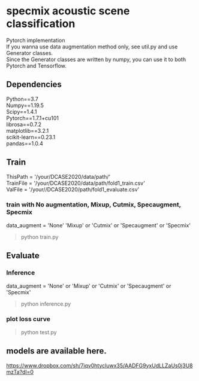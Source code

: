 # specmix acoustic scene classification
Pytorch implementation  
If you wanna use data augmentation method only, see util.py and use Generator classes.  
Since the Generator classes are written by numpy, you can use it to both Pytorch and Tensorflow.

## Dependencies
Python==3.7  
Numpy==1.19.5  
Scipy==1.4.1  
Pytorch==1.7.1+cu101   
librosa==0.7.2  
matplotlib==3.2.1  
scikit-learn==0.23.1  
pandas==1.0.4

## Train

ThisPath = '/your/DCASE2020/data/path/'  
TrainFile = '/your/DCASE2020/data/path/fold1_train.csv'  
ValFile = '/your//DCASE2020/path/fold1_evaluate.csv'  

### train with No augmentation, Mixup, Cutmix, Specaugment, Specmix
data_augment = 'None' 'Mixup' or 'Cutmix' or 'Specaugment' or 'Specmix'  
> python train.py

## Evaluate
### Inference
data_augment = 'None' or 'Mixup' or 'Cutmix' or 'Specaugment' or 'Specmix'  
> python inference.py
### plot loss curve
> python test.py

## models are available here.

https://www.dropbox.com/sh/7iqv0htycluwx35/AADFG9yxUdLLZaUs0j3U8mzTa?dl=0
